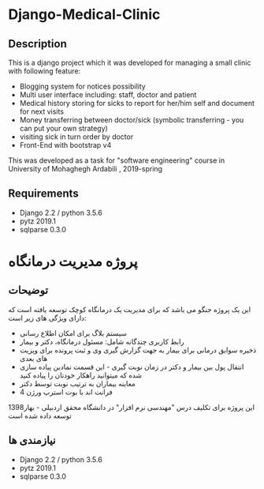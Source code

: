 # Django-Medical-Clinic
## Description
This is a django project which it was developed for managing a small clinic with following feature:
- Blogging system for notices possibility
- Multi user interface including: staff, doctor and patient
- Medical history storing for sicks to report for her/him self and document for next visits
- Money transferring between doctor/sick (symbolic transferring - you can put your own strategy)
- visiting sick in turn order by doctor
- Front-End with bootstrap v4

This was developed as a task for "software engineering" course in University of Mohaghegh Ardabili , 2019-spring

## Requirements
- Django 2.2 / python 3.5.6
- pytz 2019.1
- sqlparse 0.3.0


# پروژه مدیریت درمانگاه
## توضیحات
این یک پروژه جنگو می باشد که برای مدیریت یک درمانگاه کوچک توسعه یافته است که دارای ویژگی های زیر است:
- سیستم بلاگ برای امکان اطلاع رسانی
- رابط کاربری چندگانه شامل: مسئول درمانگاه، دکتر و بیمار
- ذخیره سوابق درمانی برای بیمار به جهت گزارش گیری وی و ثبت پرونده برای ویزیت های بعدی
- انتقال پول بین بیمار و دکتر در زمان نوبت گیری - این قسمت نمادین پیاده سازی شده که میتوانید راهکار خودتان را پیاده کنید
- معاینه بیماران به ترتیب نوبت توسط دکتر
- فرانت اند با بوت استرپ ورژن 4

این پروژه برای تکلیف درس "مهندسی نرم افزار" در دانشگاه محقق اردبیلی - بهار1398 توسعه داده شده است

## نیازمندی ها
- Django 2.2 / python 3.5.6
- pytz 2019.1
- sqlparse 0.3.0
